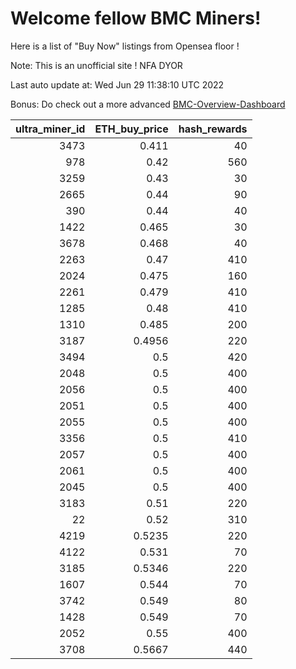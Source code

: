 # Welcome fellow BMC Miners!
Here is a list of "Buy Now" listings from Opensea floor !

Note: This is an unofficial site ! NFA DYOR

Last auto update at: Wed Jun 29 11:38:10 UTC 2022

Bonus: Do check out a more advanced [BMC-Overview-Dashboard](https://dune.com/defifunk/BMC-Overview-Dashboard)


|   ultra_miner_id |   ETH_buy_price |   hash_rewards |
|-----------------:|----------------:|---------------:|
|             3473 |          0.411  |             40 |
|              978 |          0.42   |            560 |
|             3259 |          0.43   |             30 |
|             2665 |          0.44   |             90 |
|              390 |          0.44   |             40 |
|             1422 |          0.465  |             30 |
|             3678 |          0.468  |             40 |
|             2263 |          0.47   |            410 |
|             2024 |          0.475  |            160 |
|             2261 |          0.479  |            410 |
|             1285 |          0.48   |            410 |
|             1310 |          0.485  |            200 |
|             3187 |          0.4956 |            220 |
|             3494 |          0.5    |            420 |
|             2048 |          0.5    |            400 |
|             2056 |          0.5    |            400 |
|             2051 |          0.5    |            400 |
|             2055 |          0.5    |            400 |
|             3356 |          0.5    |            410 |
|             2057 |          0.5    |            400 |
|             2061 |          0.5    |            400 |
|             2045 |          0.5    |            400 |
|             3183 |          0.51   |            220 |
|               22 |          0.52   |            310 |
|             4219 |          0.5235 |            220 |
|             4122 |          0.531  |             70 |
|             3185 |          0.5346 |            220 |
|             1607 |          0.544  |             70 |
|             3742 |          0.549  |             80 |
|             1428 |          0.549  |             70 |
|             2052 |          0.55   |            400 |
|             3708 |          0.5667 |            440 |